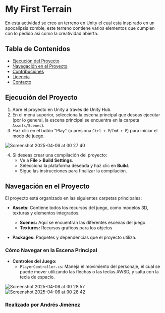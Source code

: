 # My First Terrain

En esta actividad se creo un terreno en Unity el cual esta inspirado en un apocalipsis zombie, este terreno contiene varios elementos que cumplen con lo pedido asi como la creatividad abierta.

## Tabla de Contenidos

- [Ejecución del Proyecto](#ejecución-del-proyecto)
- [Navegación en el Proyecto](#navegación-en-el-proyecto)
- [Contribuciones](#contribuciones)
- [Licencia](#licencia)
- [Contacto](#contacto)

## Ejecución del Proyecto

1. Abre el proyecto en Unity a través de Unity Hub.
2. En el menú superior, selecciona la escena principal que deseas ejecutar (por lo general, la escena principal se encuentra en la carpeta `Assets/Scenes`).
3. Haz clic en el botón "Play" (o presiona `Ctrl + P`/`Cmd + P`) para iniciar el modo de juego.

![Screenshot 2025-04-06 at 00 27 40](https://github.com/user-attachments/assets/4e29cb50-1343-4374-a4d3-fb17ccf4e330)

4. Si deseas crear una compilación del proyecto:
   - Ve a **File > Build Settings**.
   - Selecciona la plataforma deseada y haz clic en **Build**.
   - Sigue las instrucciones para finalizar la compilación.

## Navegación en el Proyecto

El proyecto está organizado en las siguientes carpetas principales:

- **Assets:** Contiene todos los recursos del juego, como modelos 3D, texturas y elementos integrados.
  - **Scenes:** Aquí se encuentran las diferentes escenas del juego.
  - **Textures:** Recursos gráficos para los objetos

- **Packages:** Paquetes y dependencias que el proyecto utiliza.

### Cómo Navegar en la Escena Principal
  
- **Controles del Juego:**  
  - `PlayerController.cs`: Maneja el movimiento del personaje, el cual se puede mover utilizando las flechas o las teclas AWSD, y salta con la tecla de espacio.

![Screenshot 2025-04-06 at 00 28 57](https://github.com/user-attachments/assets/ff5bb72d-6273-4bee-9226-de71ee05027f)
![Screenshot 2025-04-06 at 00 28 42](https://github.com/user-attachments/assets/a97430fc-08e7-4554-8c23-bae4e60c7706)


### Realizado por Andrés Jiménez
